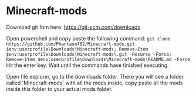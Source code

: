 # Minecraft-mods

Download git fom here: https://git-scm.com/downloads

Open powershell and copy paste the following command:
```git clone https://github.com/Phantasm702/Minecraft-mods.git $env:userprofile\Downloads\Minecraft-mods; Remove-Item $env:userprofile\Downloads\Minecraft-mods\.git -Recurse -Force; Remove-Item $env:userprofile\Downloads\Minecraft-mods\README.md -Force```
Hit the enter key.
Wait until the commands have finished executing.

Open file explorer, go to the downloads folder. There you will see a folder called 'Minecraft-mods' with all the mods inside, copy paste all the mods inside this folder to your actual mods folder.
